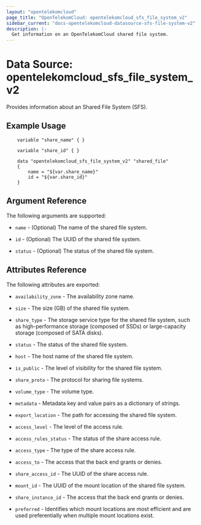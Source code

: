```yaml
---
layout: "opentelekomcloud"
page_title: "OpenTelekomCloud: opentelekomcloud_sfs_file_system_v2"
sidebar_current: "docs-opentelekomcloud-datasource-sfs-file-system-v2"
description: |-
  Get information on an OpenTelekomCloud shared file system.
---
```


# Data Source: opentelekomcloud_sfs_file_system_v2

Provides information about an Shared File System (SFS).

## Example Usage

```hcl
    variable "share_name" { }

    variable "share_id" { }

    data "opentelekomcloud_sfs_file_system_v2" "shared_file"
    {
        name = "${var.share_name}"
        id = "${var.share_id}"
    }
```

## Argument Reference
The following arguments are supported:

* `name` - (Optional) The name of the shared file system.

* `id` - (Optional) The UUID of the shared file system.

* `status` - (Optional) The status of the shared file system.


## Attributes Reference

The following attributes are exported:

* `availability_zone` - The availability zone name.

* `size` - 	The size (GB) of the shared file system.

* `share_type` - The storage service type for the shared file system, such as high-performance storage (composed of SSDs) or large-capacity storage (composed of SATA disks).

* `status` - The status of the shared file system.

* `host` - The host name of the shared file system.

* `is_public` - The level of visibility for the shared file system.
 
* `share_proto` - The protocol for sharing file systems.
 
* `volume_type` - The volume type.

* `metadata` - Metadata key and value pairs as a dictionary of strings.

* `export_location` - The path for accessing the shared file system.

* `access_level` - The level of the access rule.

* `access_rules_status` - The status of the share access rule.

* `access_type` - The type of the share access rule.

* `access_to` - The access that the back end grants or denies.

* `share_access_id` - The UUID of the share access rule.

* `mount_id` - The UUID of the mount location of the shared file system.

* `share_instance_id` - The access that the back end grants or denies.

* `preferred` - Identifies which mount locations are most efficient and are used preferentially when multiple mount locations exist.

